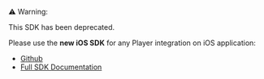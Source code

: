 ⚠️ Warning: 

This SDK has been deprecated.

Please use the **new iOS SDK** for any Player integration on iOS application:
- [Github](https://github.com/dailymotion/player-sdk-ios)
- [Full SDK Documentation](https://developers.dailymotion.com/player/#embed-mobile-ios)
